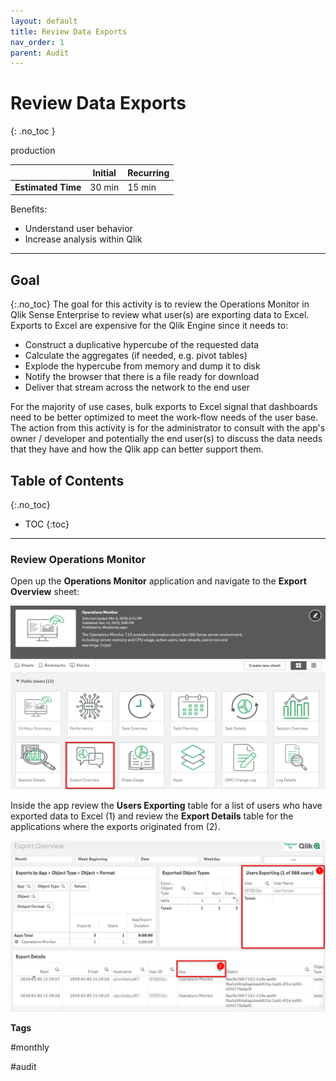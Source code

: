 ```yaml
---
layout: default
title: Review Data Exports
nav_order: 1
parent: Audit
---
```


# Review Data Exports <i class="fas fa-dolly-flatbed fa-xs" title="Shipped | Native Capability"></i> 
{: .no_toc }

<span class="label prod">production</span>

|                                  		                      | Initial    | Recurring   |
|-----------------------------------------------------------|------------|-------------|
| <i class="far fa-clock fa-sm"></i> **Estimated Time**     | 30 min     | 15 min      |

Benefits:

  - Understand user behavior
  - Increase analysis within Qlik
  
-------------------------

## Goal
{:.no_toc}
The goal for this activity is to review the Operations Monitor in Qlik Sense Enterprise to review what user(s) are exporting data to Excel. Exports to Excel are expensive for the Qlik Engine since it needs to:

- Construct a duplicative hypercube of the requested data
- Calculate the aggregates (if needed, e.g. pivot tables)
- Explode the hypercube from memory and dump it to disk
- Notify the browser that there is a file ready for download
- Deliver that stream across the network to the end user

For the majority of use cases, bulk exports to Excel signal that dashboards need to be better optimized to meet the work-flow needs of the user base. The action from this activity is for the administrator to consult with the app's owner / developer and potentially the end user(s) to discuss the data needs that they have and how the Qlik app can better support them.

## Table of Contents
{:.no_toc}

* TOC
{:toc}
-------------------------

### Review Operations Monitor <i class="fas fa-dolly-flatbed fa-xs" title="Shipped | Native Capability"></i> 

Open up the **Operations Monitor** application and navigate to the **Export Overview** sheet:

[![export-1.png](images/export-1.png)](https://raw.githubusercontent.com/eapowertools/qs-admin-playbook/master/docs/audit/images/export-1.png)

Inside the app review the **Users Exporting** table for a list of users who have exported data to Excel (1) and review the **Export Details** table for the applications where the exports originated from (2).

[![export-2.png](images/export-2.png)](https://raw.githubusercontent.com/eapowertools/qs-admin-playbook/master/docs/audit/images/export-2.png)

**Tags**

#monthly

#audit

&nbsp;